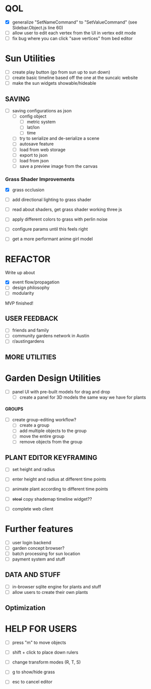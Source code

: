 
# QOL
- [x] generalize "SetNameCommand" to "SetValueCommand" (see Sidebar.Object.js line 60)
- [ ] allow user to edit each vertex from the UI in vertex edit mode
- [ ] fix bug where you can click "save vertices" from bed editor

# Sun Utilities
- [ ] create play button (go from sun up to sun down)
- [ ] create basic timeline based off the one at the suncalc website
- [ ] make the sun widgets showable/hideable

## SAVING
- [ ] saving configurations as json
    - [ ] config object
        - [ ] metric system
        - [ ] lat/lon
        - [ ] time
    - [ ] try to serialize and de-serialize a scene
    - [ ] autosave feature
    - [ ] load from web storage
    - [ ] export to json
    - [ ] load from json
    - [ ] save a preview image from the canvas

### Grass Shader Improvements
- [x] grass occlusion
- [ ] add directional lighting to grass shader
- [ ] read about shaders, get grass shader working three js
- [ ] apply different colors to grass with perlin noise
- [ ] configure params until this feels right

- [ ] get a more performant anime girl model

# REFACTOR

Write up about 
- [x] event flow/propagation
- [ ] design philosophy
- [ ] modularity

MVP finished!

## USER FEEDBACK
- [ ] friends and family
- [ ] community gardens network in Austin
- [ ] r/austingardens

## MORE UTILITIES

# Garden Design Utilities
- [ ] panel UI with pre-built models for drag and drop
    - [ ] create a panel for 3D models the same way we have for plants

#### GROUPS
- [ ] create group-editing workflow?
    - [ ] create a group
    - [ ] add multiple objects to the group
    - [ ] move the entire group
    - [ ] remove objects from the group

## PLANT EDITOR KEYFRAMING
- [ ] set height and radius
- [ ] enter height and radius at different time points
- [ ] animate plant according to different time points

- [ ] ~~steal~~ copy shademap timeline widget??

- [ ] complete web client


# Further features
- [ ] user login backend
- [ ] garden concept browser?
- [ ] batch processing for sun location
- [ ] payment system and stuff

## DATA AND STUFF
- [ ] in-browser sqlite engine for plants and stuff
- [ ] allow users to create their own plants

## Optimization

# HELP FOR USERS
- [ ] press "m" to move objects
- [ ] shift + click to place down rulers
- [ ] change transform modes (R, T, S)
- [ ] g to show/hide grass
- [ ] esc to cancel editor

